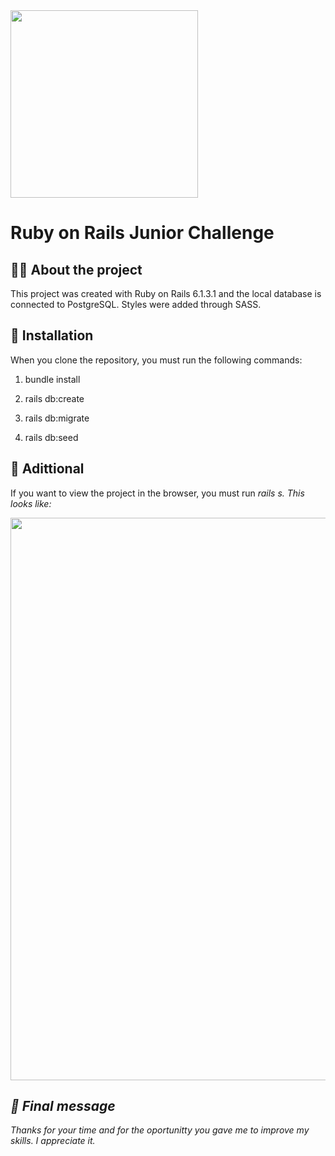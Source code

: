 <img src="https://getduna.com/svg/duna-logo.svg" width="300">

# Ruby on Rails Junior Challenge

## 👩‍💻 About the project

This project was created with Ruby on Rails 6.1.3.1 and the local database is connected to PostgreSQL. Styles were added through SASS.

## 🦶 Installation

When you clone the repository, you must run the following commands:

1) bundle install

2) rails db:create

3) rails db:migrate

4) rails db:seed

## 🎯 Adittional

If you want to view the project in the browser, you must run <i>rails s<i>. This looks like:

<img src="https://res.cloudinary.com/dzy6tpyc7/image/upload/v1618438759/D-Una_pdicld.png" width="900">

## 📃 Final message

Thanks for your time and for the oportunitty you gave me to improve my skills. I appreciate it.